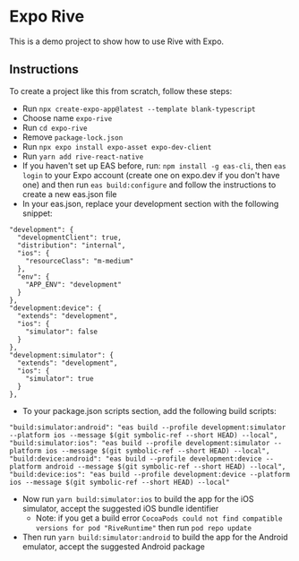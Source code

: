 # Expo Rive

This is a demo project to show how to use Rive with Expo.

## Instructions

To create a project like this from scratch, follow these steps:

- Run `npx create-expo-app@latest --template blank-typescript`
- Choose name `expo-rive`
- Run `cd expo-rive`
- Remove `package-lock.json`
- Run `npx expo install expo-asset expo-dev-client`
- Run `yarn add rive-react-native`
- If you haven't set up EAS before, run: `npm install -g eas-cli`, then `eas login` to your Expo account (create one on expo.dev if you don't have one) and then run `eas build:configure` and follow the instructions to create a new eas.json file
- In your eas.json, replace your development section with the following snippet:
```
"development": {
  "developmentClient": true,
  "distribution": "internal",
  "ios": {
    "resourceClass": "m-medium"
  },
  "env": {
    "APP_ENV": "development"
  }
},
"development:device": {
  "extends": "development",
  "ios": {
    "simulator": false
  }
},
"development:simulator": {
  "extends": "development",
  "ios": {
    "simulator": true
  }
},
```
- To your package.json scripts section, add the following build scripts:
```
"build:simulator:android": "eas build --profile development:simulator --platform ios --message $(git symbolic-ref --short HEAD) --local",
"build:simulator:ios": "eas build --profile development:simulator --platform ios --message $(git symbolic-ref --short HEAD) --local",
"build:device:android": "eas build --profile development:device --platform android --message $(git symbolic-ref --short HEAD) --local",
"build:device:ios": "eas build --profile development:device --platform ios --message $(git symbolic-ref --short HEAD) --local"
```
- Now run `yarn build:simulator:ios` to build the app for the iOS simulator, accept the suggested iOS bundle identifier
    - Note: if you get a build error `CocoaPods could not find compatible versions for pod "RiveRuntime"` then run `pod repo update`
- Then run `yarn build:simulator:android` to build the app for the Android emulator, accept the suggested Android package 

